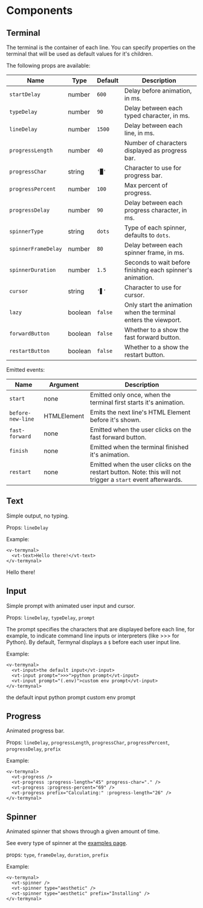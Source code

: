 # Components

## Terminal

The terminal is the container of each line. You can specify properties on the terminal that will be used as default values for it's children.

The following props are available:

| Name                | Type    | Default | Description                                                     |
| ------------------- | ------- | ------- | --------------------------------------------------------------- |
| `startDelay`        | number  | `600`   | Delay before animation, in ms.                                  |
| `typeDelay`         | number  | `90`    | Delay between each typed character, in ms.                      |
| `lineDelay`         | number  | `1500`  | Delay between each line, in ms.                                 |
| `progressLength`    | number  | `40`    | Number of characters displayed as progress bar.                 |
| `progressChar`      | string  | `'█'`   | Character to use for progress bar.                              |
| `progressPercent`   | number  | `100`   | Max percent of progress.                                        |
| `progressDelay`     | number  | `90`    | Delay between each progress character, in ms.                   |
| `spinnerType`       | string  | `dots`  | Type of each spinner, defaults to `dots`.                       |
| `spinnerFrameDelay` | number  | `80`    | Delay between each spinner frame, in ms.                        |
| `spinnerDuration`   | number  | `1.5`   | Seconds to wait before finishing each spinner's animation.      |
| `cursor`            | string  | `'▋'`   | Character to use for cursor.                                    |
| `lazy`              | boolean | `false` | Only start the animation when the terminal enters the viewport. |
| `forwardButton`     | boolean | `false` | Whether to a show the fast forward button.                      |
| `restartButton`     | boolean | `false` | Whether to a show the restart button.                           |

Emitted events:

| Name              | Argument    | Description                                                                                                 |
| ----------------- | ----------- | ----------------------------------------------------------------------------------------------------------- |
| `start`           | none        | Emitted only once, when the terminal first starts it's animation.                                           |
| `before-new-line` | HTMLElement | Emits the next line's HTML Element before it's shown.                                                       |
| `fast-forward`    | none        | Emitted when the user clicks on the fast forward button.                                                    |
| `finish`          | none        | Emitted when the terminal finished it's animation.                                                          |
| `restart`         | none        | Emitted when the user clicks on the restart button. Note: this will not trigger a `start` event afterwards. |

## Text

Simple output, no typing.

Props: `lineDelay`

Example:

```vue-html
<v-termynal>
  <vt-text>Hello there!</vt-text>
</v-termynal>
```

<v-termynal :line-delay="0" :start-delay="0">
  <vt-text>Hello there!</vt-text>
</v-termynal>

## Input

Simple prompt with animated user input and cursor.

Props: `lineDelay`, `typeDelay`, `prompt`

The prompt specifies the characters that are displayed before each line, for example, to indicate command line inputs or interpreters (like >>> for Python). By default, Termynal displays a `$` before each user input line.

Example:

```vue-html
<v-termynal>
  <vt-input>the default input</vt-input>
  <vt-input prompt=">>>">python prompt</vt-input>
  <vt-input prompt="(.env)">custom env prompt</vt-input>
</v-termynal>
```

<v-termynal :line-delay="0" :start-delay="0" :type-delay="0">
  <vt-input>the default input</vt-input>
  <vt-input prompt=">>>">python prompt</vt-input>
  <vt-input prompt="(.env)">custom env prompt</vt-input>
</v-termynal>

## Progress

Animated progress bar.

Props: `lineDelay`, `progressLength`, `progressChar`, `progressPercent`, `progressDelay`, `prefix`

Example:

```vue-html
<v-termynal>
  <vt-progress />
  <vt-progress :progress-length="45" progress-char="." />
  <vt-progress :progress-percent="69" />
  <vt-progress prefix="Calculating:" :progress-length="26" />
</v-termynal>
```

<v-termynal :line-delay="0" :start-delay="0" :progress-delay="0">
  <vt-progress />
  <vt-progress :progress-length="45" progress-char="."/>
  <vt-progress :progress-percent="69" />
  <vt-progress prefix="Calculating:" :progress-length="26" />
</v-termynal>

## Spinner <Badge text="since 1.1.0" vertical="middle" />

Animated spinner that shows through a given amount of time.

See every type of spinner at the [examples page](./examples.md#spinners).

props: `type`, `frameDelay`, `duration`, `prefix`

Example:

```vue-html
<v-termynal>
  <vt-spinner />
  <vt-spinner type="aesthetic" />
  <vt-spinner type="aesthetic" prefix="Installing" />
</v-termynal>
```

<v-termynal :line-delay="0" :start-delay="0" :spinner-duration="0.1">
  <vt-spinner />
  <vt-spinner type="aesthetic" />
  <vt-spinner type="aesthetic" prefix="Installing:" />
</v-termynal>
